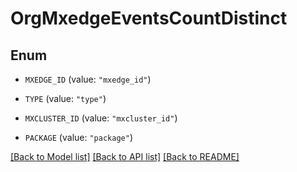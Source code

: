 # OrgMxedgeEventsCountDistinct

## Enum


* `MXEDGE_ID` (value: `"mxedge_id"`)

* `TYPE` (value: `"type"`)

* `MXCLUSTER_ID` (value: `"mxcluster_id"`)

* `PACKAGE` (value: `"package"`)


[[Back to Model list]](../README.md#documentation-for-models) [[Back to API list]](../README.md#documentation-for-api-endpoints) [[Back to README]](../README.md)


